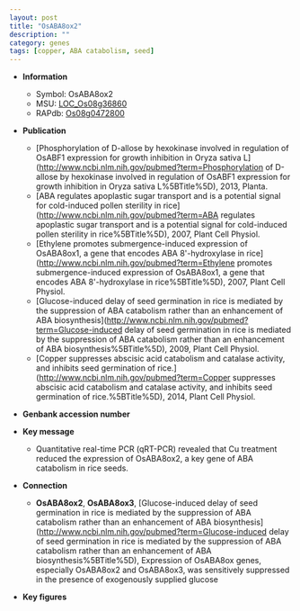 ```yaml
---
layout: post
title: "OsABA8ox2"
description: ""
category: genes
tags: [copper, ABA catabolism, seed]
---
```


* **Information**  
    + Symbol: OsABA8ox2  
    + MSU: [LOC_Os08g36860](http://rice.plantbiology.msu.edu/cgi-bin/ORF_infopage.cgi?orf=LOC_Os08g36860)  
    + RAPdb: [Os08g0472800](http://rapdb.dna.affrc.go.jp/viewer/gbrowse_details/irgsp1?name=Os08g0472800)  

* **Publication**  
    + [Phosphorylation of D-allose by hexokinase involved in regulation of OsABF1 expression for growth inhibition in Oryza sativa L](http://www.ncbi.nlm.nih.gov/pubmed?term=Phosphorylation of D-allose by hexokinase involved in regulation of OsABF1 expression for growth inhibition in Oryza sativa L%5BTitle%5D), 2013, Planta.
    + [ABA regulates apoplastic sugar transport and is a potential signal for cold-induced pollen sterility in rice](http://www.ncbi.nlm.nih.gov/pubmed?term=ABA regulates apoplastic sugar transport and is a potential signal for cold-induced pollen sterility in rice%5BTitle%5D), 2007, Plant Cell Physiol.
    + [Ethylene promotes submergence-induced expression of OsABA8ox1, a gene that encodes ABA 8'-hydroxylase in rice](http://www.ncbi.nlm.nih.gov/pubmed?term=Ethylene promotes submergence-induced expression of OsABA8ox1, a gene that encodes ABA 8'-hydroxylase in rice%5BTitle%5D), 2007, Plant Cell Physiol.
    + [Glucose-induced delay of seed germination in rice is mediated by the suppression of ABA catabolism rather than an enhancement of ABA biosynthesis](http://www.ncbi.nlm.nih.gov/pubmed?term=Glucose-induced delay of seed germination in rice is mediated by the suppression of ABA catabolism rather than an enhancement of ABA biosynthesis%5BTitle%5D), 2009, Plant Cell Physiol.
    + [Copper suppresses abscisic acid catabolism and catalase activity, and inhibits seed germination of rice.](http://www.ncbi.nlm.nih.gov/pubmed?term=Copper suppresses abscisic acid catabolism and catalase activity, and inhibits seed germination of rice.%5BTitle%5D), 2014, Plant Cell Physiol.

* **Genbank accession number**  

* **Key message**  
    + Quantitative real-time PCR (qRT-PCR) revealed that Cu treatment reduced the expression of OsABA8ox2, a key gene of ABA catabolism in rice seeds.

* **Connection**  
    + __OsABA8ox2__, __OsABA8ox3__, [Glucose-induced delay of seed germination in rice is mediated by the suppression of ABA catabolism rather than an enhancement of ABA biosynthesis](http://www.ncbi.nlm.nih.gov/pubmed?term=Glucose-induced delay of seed germination in rice is mediated by the suppression of ABA catabolism rather than an enhancement of ABA biosynthesis%5BTitle%5D), Expression of OsABA8ox genes, especially OsABA8ox2 and OsABA8ox3, was sensitively suppressed in the presence of exogenously supplied glucose

* **Key figures**  



